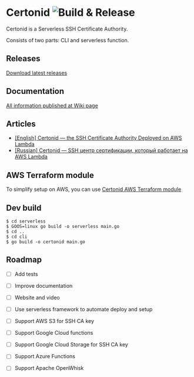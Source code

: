 # Certonid ![Build & Release](https://github.com/certonid/certonid/workflows/Build%20&%20Release/badge.svg)

Certonid is a Serverless SSH Certificate Authority.

Consists of two parts: CLI and serverless function.

## Releases

[Download latest releases](https://github.com/certonid/certonid/releases)

## Documentation

[All information published at Wiki page](https://github.com/certonid/certonid/wiki)

## Articles

 - [[English] Certonid — the SSH Certificate Authority Deployed on AWS Lambda](https://blog.mailtrap.io/certonid/)
 - [[Russian] Certonid — SSH центр сертификации, который работает на AWS Lambda](https://dou.ua/lenta/articles/certonid-ssh/)

## AWS Terraform module

To simplify setup on AWS, you can use [Certonid AWS Terraform module](https://registry.terraform.io/modules/certonid/certonid/aws/latest)

## Dev build

```shell
$ cd serverless
$ GOOS=linux go build -o serverless main.go
$ cd ..
$ cd cli
$ go build -o certonid main.go
```

## Roadmap

 - [ ] Add tests
 - [ ] Improve documentation
 - [ ] Website and video
 - [ ] Use serverless framework to automate deploy and setup
 - [ ] Support AWS S3 for SSH CA key
 - [ ] Support Google Cloud functions
 - [ ] Support Google Cloud Storage for SSH CA key
 - [ ] Support Azure Functions
 - [ ] Support Apache OpenWhisk

